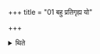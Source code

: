+++
title = "01 बहु प्रतिगृह्य यो"

+++

<details><summary>थिते</summary>

बहु प्रतिगृह्य यो गरगीरिव मन्येत स पुनस्तोमेन । अनाश्यान्नस्य वा भुक्त्वा १
</details>
